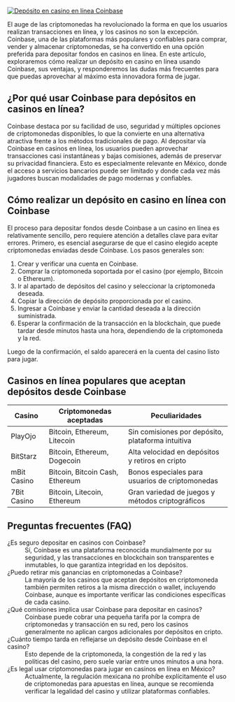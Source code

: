 [![Depósito en casino en línea Coinbase](https://123-caf.pages.dev/gitsignup.png)](https://vrmoo.ru/Bt82HjjY)

<p>El auge de las criptomonedas ha revolucionado la forma en que los usuarios realizan transacciones en línea, y los casinos no son la excepción. Coinbase, una de las plataformas más populares y confiables para comprar, vender y almacenar criptomonedas, se ha convertido en una opción preferida para depositar fondos en casinos en línea. En este artículo, exploraremos cómo realizar un depósito en casino en línea usando Coinbase, sus ventajas, y responderemos las dudas más frecuentes para que puedas aprovechar al máximo esta innovadora forma de jugar.</p>  <h2>¿Por qué usar Coinbase para depósitos en casinos en línea?</h2> <p>Coinbase destaca por su facilidad de uso, seguridad y múltiples opciones de criptomonedas disponibles, lo que la convierte en una alternativa atractiva frente a los métodos tradicionales de pago. Al depositar vía Coinbase en casinos en línea, los usuarios pueden aprovechar transacciones casi instantáneas y bajas comisiones, además de preservar su privacidad financiera. Esto es especialmente relevante en México, donde el acceso a servicios bancarios puede ser limitado y donde cada vez más jugadores buscan modalidades de pago modernas y confiables.</p>  <h2>Cómo realizar un depósito en casino en línea con Coinbase</h2> <p>El proceso para depositar fondos desde Coinbase a un casino en línea es relativamente sencillo, pero requiere atención a detalles clave para evitar errores. Primero, es esencial asegurarse de que el casino elegido acepte criptomonedas enviadas desde Coinbase. Los pasos generales son:</p> <ol>   <li>Crear y verificar una cuenta en Coinbase.</li>   <li>Comprar la criptomoneda soportada por el casino (por ejemplo, Bitcoin o Ethereum).</li>   <li>Ir al apartado de depósitos del casino y seleccionar la criptomoneda deseada.</li>   <li>Copiar la dirección de depósito proporcionada por el casino.</li>   <li>Ingresar a Coinbase y enviar la cantidad deseada a la dirección suministrada.</li>   <li>Esperar la confirmación de la transacción en la blockchain, que puede tardar desde minutos hasta una hora, dependiendo de la criptomoneda y la red.</li> </ol> <p>Luego de la confirmación, el saldo aparecerá en la cuenta del casino listo para jugar.</p>  <h2>Casinos en línea populares que aceptan depósitos desde Coinbase</h2> <table>   <thead>     <tr>       <th>Casino</th>       <th>Criptomonedas aceptadas</th>       <th>Peculiaridades</th>     </tr>   </thead>   <tbody>     <tr>       <td>PlayOjo</td>       <td>Bitcoin, Ethereum, Litecoin</td>       <td>Sin comisiones por depósito, plataforma intuitiva</td>     </tr>     <tr>       <td>BitStarz</td>       <td>Bitcoin, Ethereum, Dogecoin</td>       <td>Alta velocidad en depósitos y retiros en cripto</td>     </tr>     <tr>       <td>mBit Casino</td>       <td>Bitcoin, Bitcoin Cash, Ethereum</td>       <td>Bonos especiales para usuarios de criptomonedas</td>     </tr>     <tr>       <td>7Bit Casino</td>       <td>Bitcoin, Litecoin, Ethereum</td>       <td>Gran variedad de juegos y métodos criptográficos</td>     </tr>   </tbody> </table>  <h2>Preguntas frecuentes (FAQ)</h2> <dl>   <dt>¿Es seguro depositar en casinos con Coinbase?</dt>   <dd>Sí, Coinbase es una plataforma reconocida mundialmente por su seguridad, y las transacciones en blockchain son transparentes e inmutables, lo que garantiza integridad en los depósitos.</dd>    <dt>¿Puedo retirar mis ganancias en criptomonedas a Coinbase?</dt>   <dd>La mayoría de los casinos que aceptan depósitos en criptomoneda también permiten retiros a la misma dirección o wallet, incluyendo Coinbase, aunque es importante verificar las condiciones específicas de cada casino.</dd>    <dt>¿Qué comisiones implica usar Coinbase para depositar en casinos?</dt>   <dd>Coinbase puede cobrar una pequeña tarifa por la compra de criptomonedas y transacción en su red, pero los casinos generalmente no aplican cargos adicionales por depósitos en cripto.</dd>    <dt>¿Cuánto tiempo tarda en reflejarse un depósito desde Coinbase en el casino?</dt>   <dd>Esto depende de la criptomoneda, la congestión de la red y las políticas del casino, pero suele variar entre unos minutos a una hora.</dd>    <dt>¿Es legal usar criptomonedas para jugar en casinos en línea en México?</dt>   <dd>Actualmente, la regulación mexicana no prohíbe explícitamente el uso de criptomonedas para apuestas en línea, aunque se recomienda verificar la legalidad del casino y utilizar plataformas confiables.</dd> </dl>